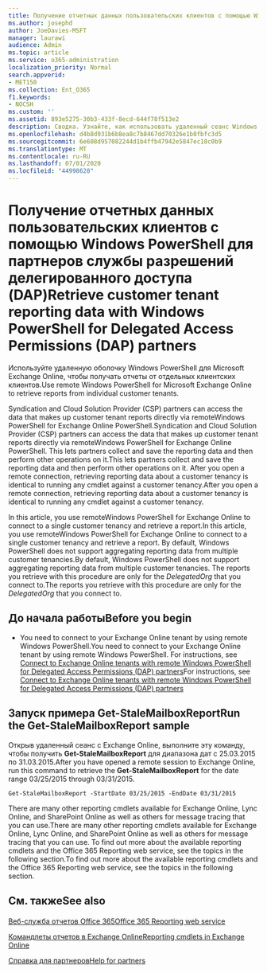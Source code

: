 ```yaml
---
title: Получение отчетных данных пользовательских клиентов с помощью Windows PowerShell для партнеров службы разрешений делегированного доступа (DAP)
ms.author: josephd
author: JoeDavies-MSFT
manager: laurawi
audience: Admin
ms.topic: article
ms.service: o365-administration
localization_priority: Normal
search.appverid:
- MET150
ms.collection: Ent_O365
f1.keywords:
- NOCSH
ms.custom: ''
ms.assetid: 893e5275-30b3-433f-8ecd-644f78f513e2
description: Сводка. Узнайте, как использовать удаленный сеанс Windows PowerShell для Microsoft Exchange Online, чтобы получать отчеты от отдельных пользовательских клиентов.
ms.openlocfilehash: d4b8d931b6b8ea8c7b8467dd70326e1b0fbfc3d5
ms.sourcegitcommit: 6e608d957082244d1b4ffb47942e5847ec18c0b9
ms.translationtype: MT
ms.contentlocale: ru-RU
ms.lasthandoff: 07/01/2020
ms.locfileid: "44998628"
---
```

# <a name="retrieve-customer-tenant-reporting-data-with-windows-powershell-for-delegated-access-permissions-dap-partners"></a><span data-ttu-id="13689-103">Получение отчетных данных пользовательских клиентов с помощью Windows PowerShell для партнеров службы разрешений делегированного доступа (DAP)</span><span class="sxs-lookup"><span data-stu-id="13689-103">Retrieve customer tenant reporting data with Windows PowerShell for Delegated Access Permissions (DAP) partners</span></span>

<span data-ttu-id="13689-104">Используйте удаленную оболочку Windows PowerShell для Microsoft Exchange Online, чтобы получать отчеты от отдельных клиентских клиентов.</span><span class="sxs-lookup"><span data-stu-id="13689-104">Use remote Windows PowerShell for Microsoft Exchange Online to retrieve reports from individual customer tenants.</span></span>
  
<span data-ttu-id="13689-105">Syndication and Cloud Solution Provider (CSP) partners can access the data that makes up customer tenant reports directly via remoteWindows PowerShell for Exchange Online PowerShell.</span><span class="sxs-lookup"><span data-stu-id="13689-105">Syndication and Cloud Solution Provider (CSP) partners can access the data that makes up customer tenant reports directly via remoteWindows PowerShell for Exchange Online PowerShell.</span></span> <span data-ttu-id="13689-106">This lets partners collect and save the reporting data and then perform other operations on it.</span><span class="sxs-lookup"><span data-stu-id="13689-106">This lets partners collect and save the reporting data and then perform other operations on it.</span></span> <span data-ttu-id="13689-107">After you open a remote connection, retrieving reporting data about a customer tenancy is identical to running any cmdlet against a customer tenancy.</span><span class="sxs-lookup"><span data-stu-id="13689-107">After you open a remote connection, retrieving reporting data about a customer tenancy is identical to running any cmdlet against a customer tenancy.</span></span>
  
<span data-ttu-id="13689-108">In this article, you use remoteWindows PowerShell for Exchange Online to connect to a single customer tenancy and retrieve a report.</span><span class="sxs-lookup"><span data-stu-id="13689-108">In this article, you use remoteWindows PowerShell for Exchange Online to connect to a single customer tenancy and retrieve a report.</span></span> <span data-ttu-id="13689-109">By default, Windows PowerShell does not support aggregating reporting data from multiple customer tenancies.</span><span class="sxs-lookup"><span data-stu-id="13689-109">By default, Windows PowerShell does not support aggregating reporting data from multiple customer tenancies.</span></span> <span data-ttu-id="13689-110">The reports you retrieve with this procedure are only for the  _DelegatedOrg_ that you connect to.</span><span class="sxs-lookup"><span data-stu-id="13689-110">The reports you retrieve with this procedure are only for the  _DelegatedOrg_ that you connect to.</span></span>
  
 
## <a name="before-you-begin"></a><span data-ttu-id="13689-111">До начала работы</span><span class="sxs-lookup"><span data-stu-id="13689-111">Before you begin</span></span>

- <span data-ttu-id="13689-112">You need to connect to your Exchange Online tenant by using remote Windows PowerShell.</span><span class="sxs-lookup"><span data-stu-id="13689-112">You need to connect to your Exchange Online tenant by using remote Windows PowerShell.</span></span> <span data-ttu-id="13689-113">For instructions, see [Connect to Exchange Online tenants with remote Windows PowerShell for Delegated Access Permissions (DAP) partners](connect-to-exchange-online-tenants-with-remote-windows-powershell-for-delegated.md)</span><span class="sxs-lookup"><span data-stu-id="13689-113">For instructions, see [Connect to Exchange Online tenants with remote Windows PowerShell for Delegated Access Permissions (DAP) partners](connect-to-exchange-online-tenants-with-remote-windows-powershell-for-delegated.md)</span></span>
    
## <a name="run-the-get-stalemailboxreport-sample"></a><span data-ttu-id="13689-114">Запуск примера Get-StaleMailboxReport</span><span class="sxs-lookup"><span data-stu-id="13689-114">Run the Get-StaleMailboxReport sample</span></span>

<span data-ttu-id="13689-115">Открыв удаленный сеанс с Exchange Online, выполните эту команду, чтобы получить **Get-StaleMailboxReport** для диапазона дат с 25.03.2015 по 31.03.2015.</span><span class="sxs-lookup"><span data-stu-id="13689-115">After you have opened a remote session to Exchange Online, run this command to retrieve the **Get-StaleMailboxReport** for the date range 03/25/2015 through 03/31/2015.</span></span>
  
```
Get-StaleMailboxReport -StartDate 03/25/2015 -EndDate 03/31/2015
```

<span data-ttu-id="13689-116">There are many other reporting cmdlets available for Exchange Online, Lync Online, and SharePoint Online as well as others for message tracing that you can use.</span><span class="sxs-lookup"><span data-stu-id="13689-116">There are many other reporting cmdlets available for Exchange Online, Lync Online, and SharePoint Online as well as others for message tracing that you can use.</span></span> <span data-ttu-id="13689-117">To find out more about the available reporting cmdlets and the Office 365 Reporting web service, see the topics in the following section.</span><span class="sxs-lookup"><span data-stu-id="13689-117">To find out more about the available reporting cmdlets and the Office 365 Reporting web service, see the topics in the following section.</span></span>
  
## <a name="see-also"></a><span data-ttu-id="13689-118">См. также</span><span class="sxs-lookup"><span data-stu-id="13689-118">See also</span></span>

#### 

[<span data-ttu-id="13689-119">Веб-служба отчетов Office 365</span><span class="sxs-lookup"><span data-stu-id="13689-119">Office 365 Reporting web service</span></span>](https://go.microsoft.com/fwlink/p/?LinkId=532777)
  
[<span data-ttu-id="13689-120">Командлеты отчетов в Exchange Online</span><span class="sxs-lookup"><span data-stu-id="13689-120">Reporting cmdlets in Exchange Online</span></span>](https://go.microsoft.com/fwlink/p/?LinkId=526430)
  
[<span data-ttu-id="13689-121">Справка для партнеров</span><span class="sxs-lookup"><span data-stu-id="13689-121">Help for partners</span></span>](https://go.microsoft.com/fwlink/p/?LinkID=533477)

